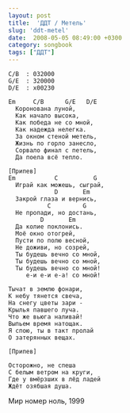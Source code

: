 ```yaml
---
layout: post
title:  'ДДТ / Метель'
slug: 'ddt-metel'
date:  2008-05-05 08:49:00 +0300
category: songbook
tags: ["ДДТ"]
---
```


	C/B  : 032000
	G/E  : 320000
	D/E  : x00230
	
	Em     C/B      G/E   D/E
	  Коронована луной,
	  Как начало высока,
	  Как победа не со мной,
	  Как надежда нелегка.
	  За окном стеной метель,
	  Жизнь по горло занесло,
	  Сорвало финал с петель,
	  Да поела всё тепло.
	
	[Припев]
	Em           C          G
	  Играй как можешь, сыграй,
	             D       Em
	  Закрой глаза и вернись,
	           C         G
	  Не пропади, но достань,
	         D       Em
	  Да колие поклонись.
	  Моё окно отогрей,
	  Пусти по полю весной,
	  Не доживи, но созрей,
	  Ты будешь вечно со мной,
	  Ты будешь вечно со мной,
	  Ты будешь вечно со мной!
	     е-и е-и е-а! со мной!
	
	Тычат в землю фонари,
	К небу тянется свеча,
	На снегу цветы зари -
	Крылья павшего луча.
	Что же вьюга наливай!
	Выпьем время натощак.
	Я спою, ты в такт пролай
	О затерянных вещах.
	
	[Припев]
	
	Осторожно, не спеша
	С белым ветром на круги,
	Где у вмёрзших в лёд ладей
	Ждёт озябшая душа.

Мир номер ноль, 1999

